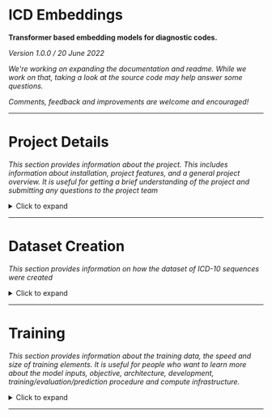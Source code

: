 # ICD Embeddings

**Transformer based embedding models for diagnostic codes.**

*Version 1.0.0 / 20 June 2022*

*We're working on expanding the documentation and readme. While we work on that, taking a look at the source code may help answer some questions.*

*Comments, feedback and improvements are welcome and encouraged!*

---

# Project Details 

*This section provides information about the project. This includes information about installation, project features, and a general project overview.*
*It is useful for getting a brief understanding of the project and submitting any questions to the project team*

<details>
<summary>Click to expand</summary>

* This repository was used to train contextual embedding models for  ICD-10 sequences diagnostic codes based on a large real-world data set.
* We used the RoBERTa architecture to model sequences of diagnostic codes.

</details>

---

# Dataset Creation
*This section provides information on how the dataset of ICD-10 sequences were created*

<details>
<summary>Click to expand</summary>

* To learn long-term temporal associations, we represented sequences of ICD-10 codes across multiple clinical encounters of a patient over time. 
* We selected one encounter as the “encounter of interest”, and calculated the time difference (in days) for past and future encounters, with 0 indicating all diagnostic codes in the current encounter.
* We used nearly 60 million real-world hospital encounters from 1.5 million patients. We first prepared a sequence for each patient containing all available ICD-10 diagnostic codes, leading to 1.5 million sequences of varying lengths. 
* We then randomly selected an encounter to be the “current encounter” and by changing the current encounter, generated 5 sequences per patient that contained the same sequence of codes, but different 349 relative position and token type values, resulting in a final dataset of 7.5 million sequences.
* The code to process the data can be found in: [pre_train_datasets/setup/icd_dataset.py](pre_train_datasets/setup/icd_dataset.py)
* We run the script using the command present in: [run_emnlp/dataset/icd_dataset_partition/0.sh](run_emnlp/dataset/icd_dataset_partition/0.sh)

</details>

---

# Training
*This section provides information about the training data, the speed and size of training elements.*
*It is useful for people who want to learn more about the model inputs, objective, architecture, development, training/evaluation/prediction procedure and compute infrastructure.*

<details>
<summary>Click to expand</summary>

* We created a tokenizer for ICD-10 codes. The tokenizer is a simple whitespace tokenizer. The code for building the ICD-10 vocabulary and creating the tokenizer is present in the following folder: [icd_tokenizers](icd_tokenizers)
* We trained the ICD-10 sequence model using the masked language modeling objective, where 20% of the ICD-10 codes in each sequence are masked out and the model needs to predict the original ICD-10 code of the masked token relying only on the surrounding context of codes.
* The code to train the model can be found in: [mlm_pre_trainer.py](mlm_pre_trainer.py)
* The training configurations can be found here: [config_files_emnlp/train/train.json](config_files_emnlp/train/train.json)
* The command to create the tokenizer and vocabulary is given in: [run_emnlp/tokenizer](run_emnlp/tokenizer)
* We used deepspeed while training our model, and the command is given in: [run_emnlp/model/train.sh](run_emnlp/model/train.sh)
* We used the development set to select the best performing model during the course of training.
</details>

---